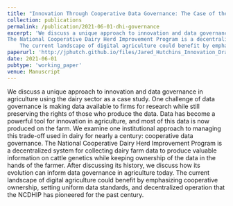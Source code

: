```yaml
---
title: "Innovation Through Cooperative Data Governance: The Case of the US Dairy Sector"
collection: publications
permalink: /publication/2021-06-01-dhi-governance
excerpt: 'We discuss a unique approach to innovation and data governance in agriculture using the dairy sector as a case study.
The National Cooperative Dairy Herd Improvement Program is a decentralized system for collecting dairy farm data to produce valuable information on cattle genetics while keeping ownership of the data in the hands of the farmer.
    The current landscape of digital agriculture could benefit by emphasizing cooperative ownership, setting uniform data standards, and decentralized operation that the NCDHIP has pioneered for the past century.'
paperurl: 'http://jphutch.github.io/files/Jared_Hutchins_Innovation_Draft.pdf'
date: 2021-06-01
pubtype: 'working_paper'
venue: Manuscript
---
```


We discuss a unique approach to innovation and data governance in agriculture using the dairy sector as a case study. One challenge of data governance is making data available to firms for research while still preserving the rights of those who produce the data. Data has become a powerful tool for innovation in agriculture, and most of this data is now produced on the farm. We examine one institutional approach to managing this trade-off used in dairy for nearly a century: cooperative data governance. The National Cooperative Dairy Herd Improvement Program is a decentralized system for collecting dairy farm data to produce valuable information on cattle genetics while keeping ownership of the data in the hands of the farmer. After discussing its history, we discuss how its evolution can inform data governance in agriculture today. The current landscape of digital agriculture could benefit by emphasizing cooperative ownership, setting uniform data standards, and decentralized operation that the NCDHIP has pioneered for the past century.
